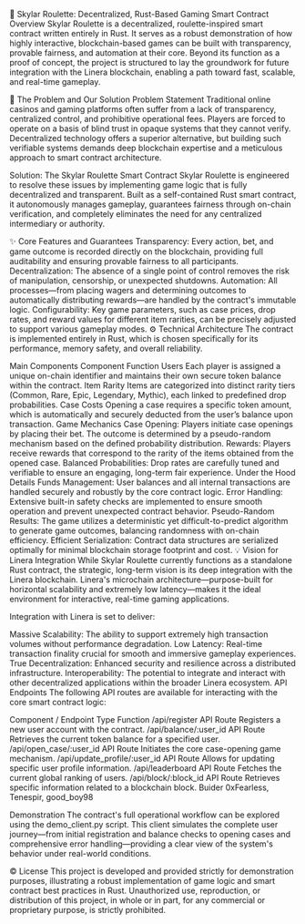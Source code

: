 🎲 Skylar Roulette: Decentralized, Rust-Based Gaming Smart Contract
Overview Skylar Roulette is a decentralized, roulette-inspired smart contract written entirely in Rust. It serves as a robust demonstration of how highly interactive, blockchain-based games can be built with transparency, provable fairness, and automation at their core. Beyond its function as a proof of concept, the project is structured to lay the groundwork for future integration with the Linera blockchain, enabling a path toward fast, scalable, and real-time gameplay.

🎯 The Problem and Our Solution
Problem Statement
Traditional online casinos and gaming platforms often suffer from a lack of transparency, centralized control, and prohibitive operational fees. Players are forced to operate on a basis of blind trust in opaque systems that they cannot verify. Decentralized technology offers a superior alternative, but building such verifiable systems demands deep blockchain expertise and a meticulous approach to smart contract architecture.

Solution: The Skylar Roulette Smart Contract
Skylar Roulette is engineered to resolve these issues by implementing game logic that is fully decentralized and transparent. Built as a self-contained Rust smart contract, it autonomously manages gameplay, guarantees fairness through on-chain verification, and completely eliminates the need for any centralized intermediary or authority.

✨ Core Features and Guarantees
Transparency: Every action, bet, and game outcome is recorded directly on the blockchain, providing full auditability and ensuring provable fairness to all participants.
Decentralization: The absence of a single point of control removes the risk of manipulation, censorship, or unexpected shutdowns.
Automation: All processes—from placing wagers and determining outcomes to automatically distributing rewards—are handled by the contract's immutable logic.
Configurability: Key game parameters, such as case prices, drop rates, and reward values for different item rarities, can be precisely adjusted to support various gameplay modes.
⚙️ Technical Architecture
The contract is implemented entirely in Rust, which is chosen specifically for its performance, memory safety, and overall reliability.

Main Components
Component	Function
Users	Each player is assigned a unique on-chain identifier and maintains their own secure token balance within the contract.
Item Rarity	Items are categorized into distinct rarity tiers (Common, Rare, Epic, Legendary, Mythic), each linked to predefined drop probabilities.
Case Costs	Opening a case requires a specific token amount, which is automatically and securely deducted from the user’s balance upon transaction.
Game Mechanics
Case Opening: Players initiate case openings by placing their bet. The outcome is determined by a pseudo-random mechanism based on the defined probability distribution.
Rewards: Players receive rewards that correspond to the rarity of the items obtained from the opened case.
Balanced Probabilities: Drop rates are carefully tuned and verifiable to ensure an engaging, long-term fair experience.
Under the Hood Details
Funds Management: User balances and all internal transactions are handled securely and robustly by the core contract logic.
Error Handling: Extensive built-in safety checks are implemented to ensure smooth operation and prevent unexpected contract behavior.
Pseudo-Random Results: The game utilizes a deterministic yet difficult-to-predict algorithm to generate game outcomes, balancing randomness with on-chain efficiency.
Efficient Serialization: Contract data structures are serialized optimally for minimal blockchain storage footprint and cost.
💡 Vision for Linera Integration
While Skylar Roulette currently functions as a standalone Rust contract, the strategic, long-term vision is its deep integration with the Linera blockchain. Linera's microchain architecture—purpose-built for horizontal scalability and extremely low latency—makes it the ideal environment for interactive, real-time gaming applications.

Integration with Linera is set to deliver:

Massive Scalability: The ability to support extremely high transaction volumes without performance degradation.
Low Latency: Real-time transaction finality crucial for smooth and immersive gameplay experiences.
True Decentralization: Enhanced security and resilience across a distributed infrastructure.
Interoperability: The potential to integrate and interact with other decentralized applications within the broader Linera ecosystem.
API Endpoints
The following API routes are available for interacting with the core smart contract logic:

Component / Endpoint	Type	Function
/api/register	API Route	Registers a new user account with the contract.
/api/balance/:user_id	API Route	Retrieves the current token balance for a specified user.
/api/open_case/:user_id	API Route	Initiates the core case-opening game mechanism.
/api/update_profile/:user_id	API Route	Allows for updating specific user profile information.
/api/leaderboard	API Route	Fetches the current global ranking of users.
/api/block/:block_id	API Route	Retrieves specific information related to a blockchain block.
Buider
0xFearless, Tenespir, good_boy98

Demonstration
The contract's full operational workflow can be explored using the demo_client.py script. This client simulates the complete user journey—from initial registration and balance checks to opening cases and comprehensive error handling—providing a clear view of the system's behavior under real-world conditions.

©️ License
This project is developed and provided strictly for demonstration purposes, illustrating a robust implementation of game logic and smart contract best practices in Rust. Unauthorized use, reproduction, or distribution of this project, in whole or in part, for any commercial or proprietary purpose, is strictly prohibited.
